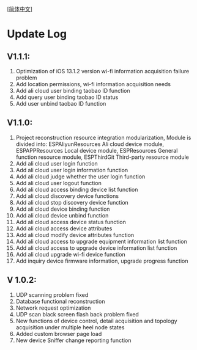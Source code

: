
[[简体中文]](updatelog-zh-rCN.md)
# Update Log

## V1.1.1:

1. Optimization of iOS 13.1.2 version wi-fi information acquisition failure problem
2. Add location permissions, wi-fi information acquisition needs
3. Add ali cloud user binding taobao ID function
4. Add query user binding taobao ID status
5. Add user unbind taobao ID function


## V1.1.0:

1. Project reconstruction resource integration modularization, Module is divided into: ESPAliyunResources Ali cloud device module, ESPAPPResources Local device module, ESPResources General function resource module, ESPThirdGit Third-party resource module
2. Add ali cloud user login function
3. Add ali cloud user login information function
4. Add ali cloud judge whether the user login function
5. Add ali cloud user logout function
6. Add ali cloud access binding device list function
7. Add ali cloud discovery device functions
8. Add ali cloud stop discovery device function
9. Add ali cloud device binding function
10. Add ali cloud device unbind function
11. Add ali cloud access device status function
12. Add ali cloud access device attributes
13. Add ali cloud modify device attributes function
14. Add ali cloud access to upgrade equipment information list function
15. Add ali cloud access to upgrade device information list function
16. Add ali cloud upgrade wi-fi device function
17. Add inquiry device firmware information, upgrade progress function

## V 1.0.2:
1. UDP scanning problem fixed
2. Database functional reconstruction
3. Network request optimization
4. UDP scan black screen flash back problem fixed
5. New functions of device control, detail acquisition and topology acquisition under multiple heel node states
6. Added custom browser page load
7. New device Sniffer change reporting function
